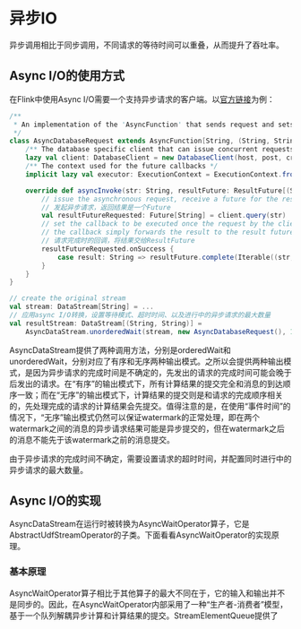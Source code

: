 # 异步IO
异步调用相比于同步调用，不同请求的等待时间可以重叠，从而提升了吞吐率。
## Async I/O的使用方式
在Flink中使用Async I/O需要一个支持异步请求的客户端。以[官方链接](https://ci.apache.org/projects/flink/flink-docs-master/dev/stream/operators/asyncio.html)为例：
```scala
/**
 * An implementation of the 'AsyncFunction' that sends request and sets the callback.
 */
class AsyncDatabaseRequest extends AsyncFunction[String, (String, String)] {
    /** The database specific client that can issue concurrent requests with callbacks */
    lazy val client: DatabaseClient = new DatabaseClient(host, post, credentials)
    /** The context used for the future callbacks */
    implicit lazy val executor: ExecutionContext = ExecutionContext.fromExecutor(Executors.directExecutor())

    override def asyncInvoke(str: String, resultFuture: ResultFuture[(String, String)]): Unit = {
        // issue the asynchronous request, receive a future for the result
        // 发起异步请求，返回结果是一个Future
        val resultFutureRequested: Future[String] = client.query(str)
        // set the callback to be executed once the request by the client is complete
        // the callback simply forwards the result to the result future
        // 请求完成时的回调，将结果交给ResultFuture
        resultFutureRequested.onSuccess {
            case result: String => resultFuture.complete(Iterable((str, result)))
        }
    }
}

// create the original stream
val stream: DataStream[String] = ...
// 应用async I/O转换，设置等待模式、超时时间、以及进行中的异步请求的最大数量
val resultStream: DataStream[(String, String)] = 
    AsyncDataStream.unorderedWait(stream, new AsyncDatabaseRequest(), 1000, TimeUnit.MILLISECONDS, 100)
```
AsyncDataStream提供了两种调用方法，分别是orderedWait和unorderedWait，分别对应了有序和无序两种输出模式。之所以会提供两种输出模式，是因为异步请求的完成时间是不确定的，先发出的请求的完成时间可能会晚于后发出的请求。在“有序”的输出模式下，所有计算结果的提交完全和消息的到达顺序一致；而在“无序”的输出模式下，计算结果的提交则是和请求的完成顺序相关的，先处理完成的请求的计算结果会先提交。值得注意的是，在使用“事件时间”的情况下，“无序”输出模式仍然可以保证watermark的正常处理，即在两个watermark之间的消息的异步请求结果可能是异步提交的，但在watermark之后的消息不能先于该watermark之前的消息提交。

由于异步请求的完成时间不确定，需要设置请求的超时时间，并配置同时进行中的异步请求的最大数量。
## Async I/O的实现
AsyncDataStream在运行时被转换为AsyncWaitOperator算子，它是AbstractUdfStreamOperator的子类。下面看看AsyncWaitOperator的实现原理。
### 基本原理
AsyncWaitOperator算子相比于其他算子的最大不同在于，它的输入和输出并不是同步的。因此，在AsyncWaitOperator内部采用了一种“生产者-消费者”模型，基于一个队列解耦异步计算和计算结果的提交。StreamElementQueue提供了